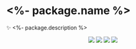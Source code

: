# <%- package.name %>

✨ <%- package.description %>

<p align="center">
    <img src="https://img.shields.io/npm/v/<%- package.name %>.svg?label=version&style=for-the-badge">
    <img src="https://img.shields.io/travis/<%= git.username %>/<%= package.repository.split('/').reduce((_, x) => x) %>.svg?style=for-the-badge">
    <img src="https://img.shields.io/badge/typescript-%5E2.9.2-brightgreen.svg?style=for-the-badge">
    <img src="https://img.shields.io/badge/%F0%9F%93%A6%F0%9F%9A%80%20semantic release-%5E15.5.2-brightgreen.svg?style=for-the-badge">
</p>
